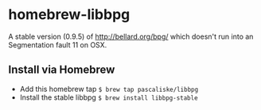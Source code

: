 # homebrew-libbpg
A stable version (0.9.5) of http://bellard.org/bpg/ which doesn't run into an Segmentation fault 11 on OSX.

## Install via Homebrew
- Add this homebrew tap `$ brew tap pascaliske/libbpg`
- Install the stable libbpg `$ brew install libbpg-stable`
